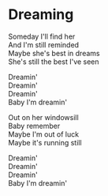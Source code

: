 # Dreaming  

Someday I'll find her  
And I'm still reminded  
Maybe she's best in dreams  
She's still the best I've seen  

Dreamin'  
Dreamin'  
Dreamin'  
Baby I'm dreamin'  

Out on her windowsill  
Baby remember  
Maybe I'm out of luck  
Maybe it's running still  

Dreamin'  
Dreamin'  
Dreamin'  
Baby I'm dreamin'  
